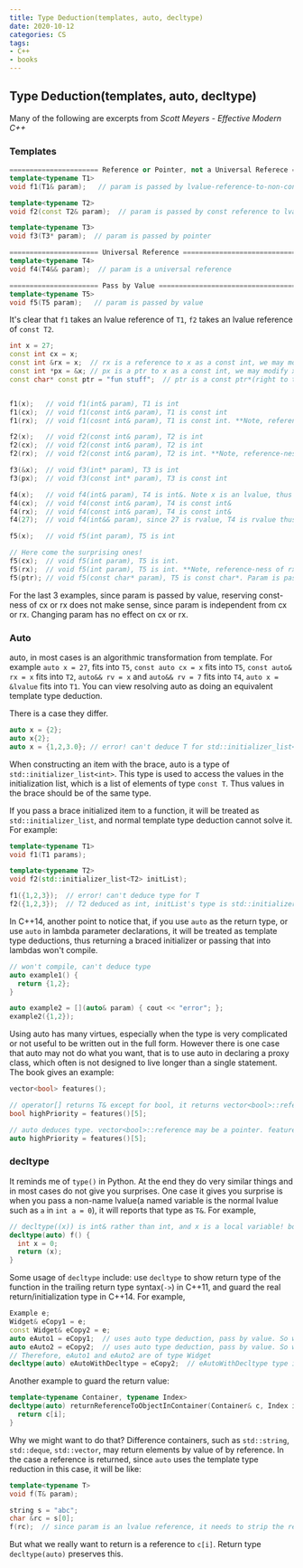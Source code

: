 ```yaml
---
title: Type Deduction(templates, auto, decltype)
date: 2020-10-12
categories: CS
tags:
- C++
- books
---
```

## Type Deduction(templates, auto, decltype)

Many of the following are excerpts from *Scott Meyers - Effective Modern C++*

### Templates

```c++
====================== Reference or Pointer, not a Universal Referece ======================
template<typename T1>
void f1(T1& param);   // param is passed by lvalue-reference-to-non-const

template<typename T2>
void f2(const T2& param);  // param is passed by const reference to lvalue

template<typename T3>
void f3(T3* param);  // param is passed by pointer

====================== Universal Reference ============================================
template<typename T4>
void f4(T4&& param);  // param is a universal reference

====================== Pass by Value ============================================
template<typename T5>
void f5(T5 param);   // param is passed by value
```

It's clear that `f1` takes an lvalue reference of `T1`, `f2` takes an lvalue reference of `const T2`.

```c++
int x = 27;
const int cx = x;
const int &rx = x;  // rx is a reference to x as a const int, we may modify x's value and rx will change as well, but we cannot change rx's value to change x's value
const int *px = &x; // px is a ptr to x as a const int, we may modify x's value and *px will change as well, but we cannot change *px's value to change x's value. We can change where px is pointed to. The original object px is pointed to should not be changed.
const char* const ptr = "fun stuff";  // ptr is a const ptr*(right to the asterisk) to a const object(left to the asterisk)


f1(x);   // void f1(int& param), T1 is int
f1(cx);  // void f1(const int& param), T1 is const int
f1(rx);  // void f1(cosnt int& param), T1 is const int. **Note, reference-ness of rx is ignored**

f2(x);   // void f2(const int& param), T2 is int
f2(cx);  // void f2(const int& param), T2 is int
f2(rx);  // void f2(const int& param), T2 is int. **Note, reference-ness of rx is ignored**

f3(&x);  // void f3(int* param), T3 is int
f3(px);  // void f3(const int* param), T3 is const int

f4(x);   // void f4(int& param), T4 is int&. Note x is an lvalue, thus T4 would be lvalue. It may seem confusing for the first time, because T4&& should be interpreted as the universal reference, rather than rvalue reference
f4(cx);  // void f4(const int& param), T4 is const int&
f4(rx);  // void f4(const int& param), T4 is const int&
f4(27);  // void f4(int&& param), since 27 is rvalue, T4 is rvalue thus int&&

f5(x);   // void f5(int param), T5 is int

// Here come the surprising ones!
f5(cx);  // void f5(int param), T5 is int.
f5(rx);  // void f5(int param), T5 is int. **Note, reference-ness of rx is ignored**
f5(ptr); // void f5(const char* param), T5 is const char*. Param is passed by value, so const-ness of const ptr is changed. const-ness of the object is however, preserved. 
```

For the last 3 examples, since param is passed by value, reserving const-ness of cx or rx does not make sense, since param is independent from cx or rx. Changing param has no effect on cx or rx.



### Auto

auto, in most cases is an algorithmic transformation from template. For example `auto x = 27`, fits into `T5`, `const auto cx = x` fits into `T5`, `const auto& rx = x` fits into `T2`, `auto&& rv = x` and `auto&& rv = 7` fits into `T4`, `auto x = &lvalue` fits into `T1`. You can view resolving auto as doing an equivalent template type deduction.

There is a case they differ.

```c++
auto x = {2};
auto x{2};
auto x = {1,2,3.0}; // error! can't deduce T for std::initializer_list<T>
```

When constructing an item with the brace, auto is a type of `std::initializer_list<int>`. This type is used to access the values in the initialization list, which is a list of elements of type `const T`. Thus values in the brace should be of the same type.

If you pass a brace initialized item to a function, it will be treated as `std::initializer_list`, and normal template type deduction cannot solve it. For example:

```c++
template<typename T1>
void f1(T1 params);

template<typename T2>
void f2(std::initializer_list<T2> initList);

f1({1,2,3});  // error! can't deduce type for T
f2({1,2,3});  // T2 deduced as int, initList's type is std::initializer_list<int>
```

In C++14, another point to notice that, if you use `auto` as the return type, or use `auto` in lambda parameter declarations, it will be treated as template type deductions, thus returning a braced initializer or passing that into lambdas won't compile.

```c++
// won't compile, can't deduce type
auto example1() {
  return {1,2};
}

auto example2 = [](auto& param) { cout << "error"; };
example2({1,2});
```

Using auto has many virtues, especially when the type is very complicated or not useful to be written out in the full form. However there is one case that auto may not do what you want, that is to use auto in declaring a proxy class, which often is not designed to live longer than a single statement. The book gives an example:

```c++
vector<bool> features();

// operator[] returns T& except for bool, it returns vector<bool>::reference, which is a proxy class. bool declaration implicit converts it to a boolean.
bool highPriority = features()[5];  

// auto deduces type. vector<bool>::reference may be a pointer. features() is a temporary object that does not exist after the following line. so highPriority is a dangling pointer. following code may have undefined behavior
auto highPriority = features()[5];  
```



### decltype

It reminds me of `type()` in Python. At the end they do very similar things and in most cases do not give you surprises. One case it gives you surprise is when you pass a non-name lvalue(a named variable is the normal lvalue such as `a` in `int a = 0`), it will reports that type as `T&`.  For example,

```c++
// decltype((x)) is int& rather than int, and x is a local variable! boom!
decltype(auto) f() {
  int x = 0;
  return (x);
}
```

Some usage of `decltype` include: use `decltype` to show return type of the function in the trailing return type syntax(`->`) in C++11, and guard the real return/initialization type in C++14. For example,

```c++
Example e;
Widget& eCopy1 = e;
const Widget& eCopy2 = e;
auto eAuto1 = eCopy1;  // uses auto type deduction, pass by value. So we strip reference-ness off.
auto eAuto2 = eCopy2;  // uses auto type deduction, pass by value. So we strip reference-ness off, then strip const off.
// Therefore, eAuto1 and eAuto2 are of type Widget
decltype(auto) eAutoWithDecltype = eCopy2;  // eAutoWithDecltype type is const Widget& --> guard the real type!
```

Another example to guard the return value:

```c++
template<typename Container, typename Index>
decltype(auto) returnReferenceToObjectInContainer(Container& c, Index i) {
  return c[i];
}
```

Why we might want to do that? Difference containers, such as `std::string`, `std::deque`, `std::vector`, may return elements by value of by reference. In the case a reference is returned, since `auto` uses the template type reduction in this case, it will be like:

```c++
template<typename T>
void f(T& param);

string s = "abc";
char &rc = s[0];
f(rc);  // since param is an lvalue reference, it needs to strip the reference-ness off, thus param is of type char.
```

But what we really want to return is a reference to `c[i]`. Return type `decltype(auto)` preserves this.

